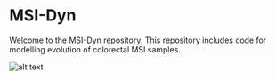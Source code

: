 # MSI-Dyn

Welcome to the MSI-Dyn repository. This repository includes code for modelling evolution of colorectal MSI samples.

![alt text](https://github.com/cortes-ciriano-lab/ColoSim/blob/main/Screenshot%202023-02-03%20at%2014.22.27.png)

